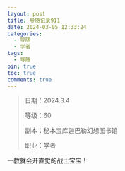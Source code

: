 ```yaml
---
layout: post
title: 导随记录911
date: 2024-03-05 12:33:24
categories:
  - 导随
  - 学者
tags:
  - 导随
pin: true
toc: true
comments: true
---
```

> 日期：2024.3.4
>
> 等级：60
>
> 副本：秘本宝库迦巴勒幻想图书馆
>
> 职业：学者

一教就会开直觉的战士宝宝！